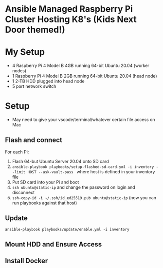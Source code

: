 # Ansible Managed Raspberry Pi Cluster Hosting K8's (Kids Next Door themed!)


# My Setup
- 4 Raspberry Pi 4 Model B 4GB running 64-bit Ubuntu 20.04 (worker nodes)
- 1 Raspberry Pi 4 Model B 2GB running 64-bit Ubuntu 20.04 (head node)
- 1 2-TB HDD plugged into head node
- 5 port network switch
# Setup
- May need to give your vscode/terminal/whatever certain file access on Mac

## Flash and connect
For each Pi:
1. Flash 64-but Ubuntu Server 20.04 onto SD card
2. `ansible-playbook playbooks/setup-flashed-sd-card.yml -i inventory --limit HOST --ask-vault-pass ` where host is defined in your inventory file
3. Put SD card into your Pi and boot
4. `ssh ubuntu@static-ip` and change the password on login and disconnect
5. `ssh-copy-id -i ~/.ssh/id_ed25519.pub ubuntu@static-ip` (now you can run playbooks against that host)

## Update
`ansible-playbook playbooks/update/enable.yml -i inventory`
## Mount HDD and Ensure Access

## Install Docker